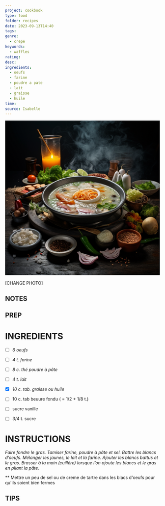 ```yaml
---
project: cookbook
type: food
folder: recipes
date: 2023-09-13T14:40
tags: 
genre:
  - crepe
keywords:
  - waffles
rating: 
desc: 
ingredients:
  - oeufs
  - farine
  - poudre a pate
  - lait
  - graisse
  - huile
time: 
source: Isabelle
---
```


![IMAGE](_default.png)


[CHANGE PHOTO]


## NOTES




## PREP


# INGREDIENTS

- [ ] _6 oeufs_
- [ ] _4 t. farine_
- [ ] _8 c. thé poudre à pâte_
- [ ] _4 t. lait_
- [x] _10 c. tab. graisse ou huile_
- [ ] 10 c. tab beuure fondu ( = 1/2 + 1/8 t.)
- [ ] sucre vanille
- [ ] 3/4 t. sucre



# INSTRUCTIONS

_Faire fondre le gras. Tamiser farine, poudre à_
_pâte et sel. Battre les blancs d’oeufs. Mélanger_
_les jaunes, le lait et la farine. Ajouter les_
_blancs battus et le gras. Brasser à la main_
_(cuillère) lorsque l’on ajoute les blancs et le_
_gras en pliant la pâte._

** Mettre un peu de sel ou de creme de tartre dans les blacs d'oeufs pour qu'ils soient bien fermes

## TIPS



